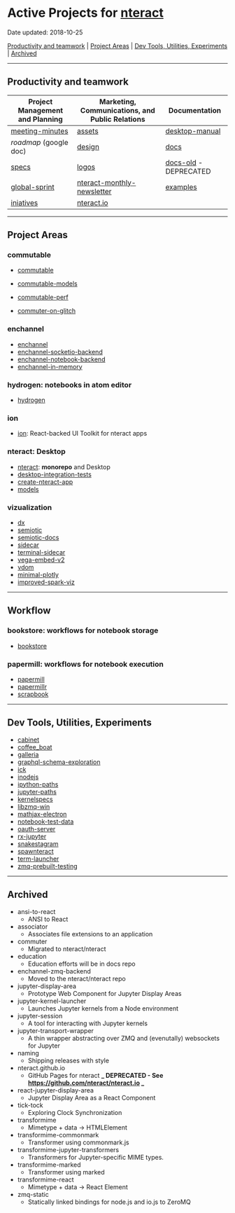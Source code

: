 # Active Projects for [nteract](https://github.com/nteract)

Date updated: 2018-10-25

[Productivity and teamwork](##productivity-and-teamwork) |
[Project Areas](#project-areas) |
[Dev Tools, Utilities, Experiments](#dev-tools-utilities-experiments) |
[Archived](#archived)

---

## Productivity and teamwork

| Project Management and Planning                               | Marketing, Communications, and Public Relations                                     | Documentation                                               |
| ------------------------------------------------------------- | ----------------------------------------------------------------------------------- | ----------------------------------------------------------- |
| [meeting-minutes](https://github.com/nteract/meeting-minutes) | [assets](https://github.com/nteract/assets)                                         | [desktop-manual](https://github.com/nteract/desktop-manual) |
| _roadmap_ (google doc)                                        | [design](https://github.com/nteract/design)                                         | [docs](https://github.com/nteract/docs)                     |
| [specs](https://github.com/nteract/specs)                     | [logos](https://github.com/nteract/logos)                                           | [docs-old](https://github.com/nteract/docs-old) - DEPRECATED          |
| [global-sprint](https://github.com/nteract/global-sprint)     | [nteract-monthly-newsletter](https://github.com/nteract/nteract-monthly-newsletter) | [examples](https://github.com/nteract/examples)         |
| [iniatives](https://github.com/nteract/iniatives)             | [nteract.io](https://github.com/nteract/nteract.io)                                 |            |

---

## Project Areas

### commutable

- [commutable](https://github.com/nteract/commutable)
- [commutable-models](https://github.com/nteract/commutable-models)
- [commutable-perf](https://github.com/nteract/commutable-perf)

- [commuter-on-glitch](https://github.com/nteract/commuter-on-glitch)

### enchannel

- [enchannel](https://github.com/nteract/enchannel)
- [enchannel-socketio-backend](https://github.com/nteract/enchannel-socketio-backend)
- [enchannel-notebook-backend](https://github.com/nteract/enchannel-notebook-backend)
- [enchannel-in-memory](https://github.com/nteract/enchannel-in-memory)

### hydrogen: notebooks in atom editor

- [hydrogen](https://github.com/nteract/hydrogen)

### ion

- [ion](https://github.com/nteract/ion): React-backed UI Toolkit for nteract apps

### nteract: Desktop

- [nteract](https://github.com/nteract/nteract): **monorepo** and Desktop
- [desktop-integration-tests](https://github.com/nteract/desktop-integration-tests)
- [create-nteract-app](https://github.com/nteract/create-nteract-app)
- [models](https://github.com/nteract/models)

### vizualization

- [dx](https://github.com/nteract/dx)
- [semiotic](https://github.com/nteract/semiotic)
- [semiotic-docs](https://github.com/nteract/semiotic-docs)
- [sidecar](https://github.com/nteract/sidecar)
- [terminal-sidecar](https://github.com/nteract/terminal-sidecar)
- [vega-embed-v2](https://github.com/nteract/vega-embed-v2)
- [vdom](https://github.com/nteract/vdom)
- [minimal-plotly](https://github.com/nteract/minimal-plotly)
- [improved-spark-viz](https://github.com/nteract/improved-spark-viz)

---

## Workflow

### bookstore: workflows for notebook storage

- [bookstore](https://github.com/nteract/bookstore)

### papermill: workflows for notebook execution

- [papermill](https://github.com/nteract/papermill)
- [papermillr](https://github.com/nteract/papermillr)
- [scrapbook](https://github.com/nteract/scrapbook)

---

## Dev Tools, Utilities, Experiments

- [cabinet](https://github.com/nteract/cabinet)
- [coffee_boat](https://github.com/nteract/coffee_boat)
- [galleria](https://github.com/nteract/galleria)
- [graphql-schema-exploration](https://github.com/nteract/graphql-schema-exploration)
- [ick](https://github.com/nteract/ick)
- [inodejs](https://github.com/nteract/inodejs)
- [ipython-paths](https://github.com/nteract/ipython-paths)
- [jupyter-paths](https://github.com/nteract/jupyter-paths)
- [kernelspecs](https://github.com/nteract/kernelspecs)
- [libzmq-win](https://github.com/nteract/libzmq-win)
- [mathjax-electron](https://github.com/nteract/mathjax-electron)
- [notebook-test-data](https://github.com/nteract/notebook-test-data)
- [oauth-server](https://github.com/nteract/oauth-server)
- [rx-jupyter](https://github.com/nteract/rx-jupyter)
- [snakestagram](https://github.com/nteract/snakestagram)
- [spawnteract](https://github.com/nteract/spawnteract)
- [term-launcher](https://github.com/nteract/term-launcher)
- [zmq-prebuilt-testing](https://github.com/nteract/vega-embed-v2)

---

## Archived

- ansi-to-react
  - ANSI to React
- associator
  - Associates file extensions to an application
- commuter
  - Migrated to nteract/nteract
- education
  - Education efforts will be in docs repo
- enchannel-zmq-backend
  - Moved to the nteract/nteract repo
- jupyter-display-area
  - Prototype Web Component for Jupyter Display Areas
- jupyter-kernel-launcher
  - Launches Jupyter kernels from a Node environment
- jupyter-session
  - A tool for interacting with Jupyter kernels
- jupyter-transport-wrapper
  - A thin wrapper abstracting over ZMQ and (evenutally) websockets for Jupyter
- naming
  - Shipping releases with style
- nteract.github.io
  - GitHub Pages for nteract **_ DEPRECATED - See https://github.com/nteract/nteract.io _**
- react-jupyter-display-area
  - Jupyter Display Area as a React Component
- tick-tock
  - Exploring Clock Synchronization
- transformime
  - Mimetype + data -> HTMLElement
- transformime-commonmark
  - Transformer using commonmark.js
- transformime-jupyter-transformers
  - Transformers for Jupyter-specific MIME types.
- transformime-marked
  - Transformer using marked
- transformime-react
  - Mimetype + data -> React Element
- zmq-static
  - Statically linked bindings for node.js and io.js to ZeroMQ
